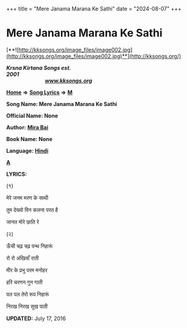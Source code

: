 +++
title = "Mere Janama Marana Ke Sathi"
date = "2024-08-07"
+++

# Mere Janama Marana Ke Sathi
[**![http://kksongs.org/image_files/image002.jpg](http://kksongs.org/image_files/image002.jpg)**](http://kksongs.org/)

**_Krsna Kirtana Songs est. 2001_**                                                                                                                                                 **_www.kksongs.org_**

**[Home](http://kksongs.org/)** **⇒** **[Song Lyrics](http://kksongs.org/lyrics.html)** **⇒** **[M](http://kksongs.org/songs/song_m.html)**

**Song Name: Mere Janama Marana Ke Sathi**

**Official Name: None**

**Author:** [**Mira Bai**](http://kksongs.org/authors/list/mirabai.html)

**Book Name: None**

**Language: [Hindi](http://kksongs.org/language/list/hindi.html)**

**[A](http://kksongs.org/songs/m/merejanamamarana.html)**

**LYRICS:**

(१)

मेरे जनम मरण के साथी

तुम देख्यो विन कलना परत है

जानत मोरे छाति रे

(२)

ऊँची चढ़ चढ़ पन्थ निहारूं

रो रो अंखियाँ राती

मीर के प्रभु परम मनोहर

हरि चरणन गुन गाती

पल पल तेरो रूप निहारूं

निरख निरख सुख पाती

**UPDATED:** July 17, 2016
